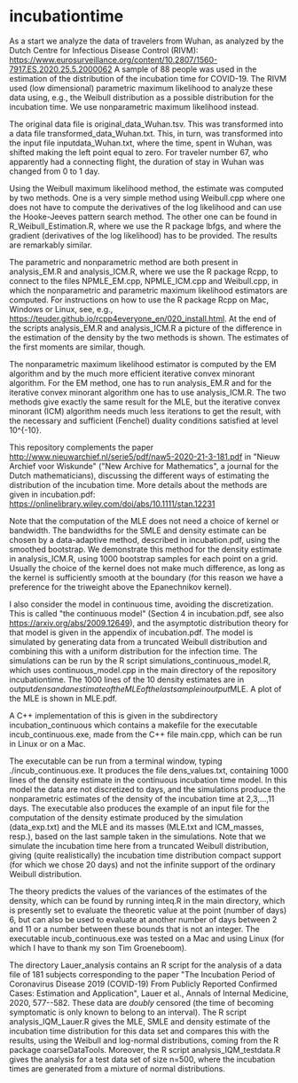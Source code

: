 # incubationtime

As a start we analyze the data of travelers from Wuhan, as analyzed by the Dutch Centre for Infectious Disease Control (RIVM): https://www.eurosurveillance.org/content/10.2807/1560-7917.ES.2020.25.5.2000062 A sample of 88 people was used in the estimation of the distribution of the incubation time for COVID-19. The RIVM used (low dimensional) parametric maximum likelihood to analyze these data using, e.g., the Weibull distribution as a possible distribution for the incubation time. We use nonparametric maximum likelihood instead.

The original data file is original_data_Wuhan.tsv. This was transformed into a data file transformed_data_Wuhan.txt. This, in turn, was transformed into the input file inputdata_Wuhan.txt, where the time, spent in Wuhan, was shifted making the left point equal to zero. For traveler number 67, who apparently had a connecting flight, the duration of stay in Wuhan was changed from 0 to 1 day.

Using the Weibull maximum likelihood method, the estimate was computed by two methods. One is a very simple method using Weibull.cpp where one does not have to compute the derivatives of the log likelihood and can use the Hooke-Jeeves pattern search method. The other one can be found in R_Weibull_Estimation.R, where we use the R package lbfgs, and where the gradient (derivatives of the log likelihood) has to be provided. The results are remarkably similar.

The parametric and nonparametric method are both present in analysis_EM.R and analysis_ICM.R, where we use the R package Rcpp, to connect to the files NPMLE_EM.cpp, NPMLE_ICM.cpp and Weibull.cpp, in which the nonparametric and parametric maximum likelihood estimators are computed. For instructions on how to use the R package Rcpp on Mac, Windows or Linux, see, e.g., https://teuder.github.io/rcpp4everyone_en/020_install.html. At the end of the scripts analysis_EM.R and analysis_ICM.R a picture of the difference in the estimation of the density by the two methods is shown. The estimates of the first moments are similar, though.

The nonparametric maximum likelihood estimator is computed by the EM algorithm and by the much more efficient iterative convex minorant algorithm. For the EM method, one has to run analysis_EM.R and for the iterative convex minorant algorithm one has to use analysis_ICM.R. The two methods give exactly the same result for the MLE, but the iterative convex minorant (ICM) algorithm needs much less iterations to get the result, with the necessary and sufficient (Fenchel) duality conditions satisfied at level 10^{-10}.

This repository complements the paper http://www.nieuwarchief.nl/serie5/pdf/naw5-2020-21-3-181.pdf in "Nieuw Archief voor Wiskunde" ("New Archive for Mathematics", a journal for the Dutch mathematicians), discussing the different ways of estimating the distribution of the incubation time. More details about the methods are given in incubation.pdf: https://onlinelibrary.wiley.com/doi/abs/10.1111/stan.12231

Note that the computation of the MLE does not need a choice of kernel or bandwidth. The bandwidths for the SMLE and density estimate can be chosen by a data-adaptive method, described in incubation.pdf, using the smoothed bootstrap. We demonstrate this method for the density estimate in analysis_ICM.R, using 1000 bootstrap samples for each point on a grid. Usually the choice of the kernel does not make much difference, as long as the kernel is sufficiently smooth at the boundary (for this reason we have a preference for the triweight above the Epanechnikov kernel).

I also consider the model in continuous time, avoiding the discretization. This is called "the continuous model" (Section 4 in incubation.pdf, see also https://arxiv.org/abs/2009.12649), and the asymptotic distribution theory for that model is given in the appendix of incubation.pdf. The model is simulated by generating data from a truncated Weibull distribution and combining this with a uniform distribution for the infection time. The simulations can  be run by the R script simulations_continuous_model.R, which uses continuous_model.cpp in the main directory of the repository incubationtime. The 1000 lines of the 10 density estimates are in output$dens and an estimate of the MLE of the last sample in output$MLE. A plot of the MLE is shown in MLE.pdf.

A C++ implementation of this is given in the subdirectory incubation_continuous which contains a makefile for the executable incub_continuous.exe, made from the C++ file main.cpp, which can be run in Linux or on a Mac.

The executable can be run from a terminal window, typing ./incub_continuous.exe. It produces the file dens_values.txt, containing 1000 lines of the density estimate in the continuous incubation time model. In this model the data are not discretized to days, and the simulations produce the nonparametric estimates of the density of the incubation time at 2,3,...,11 days. The executable also produces the example of an input file for the computation of the density estimate produced by the simulation (data_exp.txt) and the MLE and its masses (MLE.txt and ICM_masses, resp.), based on the last sample taken in the simulations. Note that we simulate the incubation time here from a truncated Weibull distribution, giving (quite realistically) the incubation time distribution compact support (for which we chose 20 days) and not the infinite support of the ordinary Weibull distribution.

The theory predicts the values of the variances of the estimates of the density, which can be found by running inteq.R in the main directory, which is presently set to evaluate the theoretic value at the point (number of days) 6, but can also be used to evaluate at another number of days between 2 and 11 or a number between these bounds that is not an integer. The executable incub_continuous.exe was tested on a Mac and using Linux (for which I have to thank my son Tim Groeneboom).

The directory Lauer_analysis contains an R script for the analysis of a data file of 181 subjects corresponding to the paper "The Incubation Period of Coronavirus Disease 2019 (COVID-19) From Publicly Reported Confirmed Cases: Estimation and Application", Lauer et al., Annals of Internal Medicine, 2020, 577--582. These data are *doubly* censored (the time of becoming symptomatic is only known to belong to an interval). 
The R script analysis_IQM_Lauer.R gives the MLE, SMLE and density estimate of the incubation time distribution for this data set and compares this with the results, using the Weibull and log-normal distributions, coming from the R package coarseDataTools. Moreover, the R script analysis_IQM_testdata.R gives the analysis for a test data set of size n=500, where the incubation times are generated from a mixture of normal distributions.


